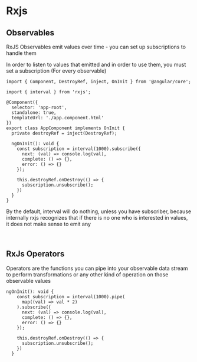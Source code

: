 # Rxjs

## Observables

RxJS Observables emit values over time - you can set up subscriptions to handle them

In order to listen to values that emitted and in order to use them, you must set a subscription (For every observable)

```
import { Component, DestroyRef, inject, OnInit } from '@angular/core';

import { interval } from 'rxjs';

@Component({
  selector: 'app-root',
  standalone: true,
  templateUrl: './app.component.html'
})
export class AppComponent implements OnInit {
  private destroyRef = inject(DestroyRef);

  ngOnInit(): void {
    const subscription = interval(1000).subscribe({
      next: (val) => console.log(val),
      complete: () => {},
      error: () => {}
    });

    this.destroyRef.onDestroy(() => {
      subscription.unsubscribe();
    })
  }
}
```

By the default, interval will do nothing, unless you have subscriber, because internally rxjs recognizes that if there is no one who is interested in values, it does not make sense to emit any

<br>

## RxJs Operators

Operators are the functions you can pipe into your observable data stream to perform transformations or any other kind of operation on those observable values

```
ngOnInit(): void {
    const subscription = interval(1000).pipe(
      map((val) => val * 2)
    ).subscribe({
      next: (val) => console.log(val),
      complete: () => {},
      error: () => {}
    });

    this.destroyRef.onDestroy(() => {
      subscription.unsubscribe();
    })
  }
```